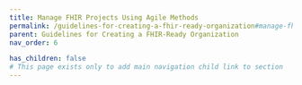 ```yaml
---
title: Manage FHIR Projects Using Agile Methods
permalink: /guidelines-for-creating-a-fhir-ready-organization#manage-fhir-projects-using-agile-methods
parent: Guidelines for Creating a FHIR-Ready Organization
nav_order: 6

has_children: false
# This page exists only to add main navigation child link to section
---
```

